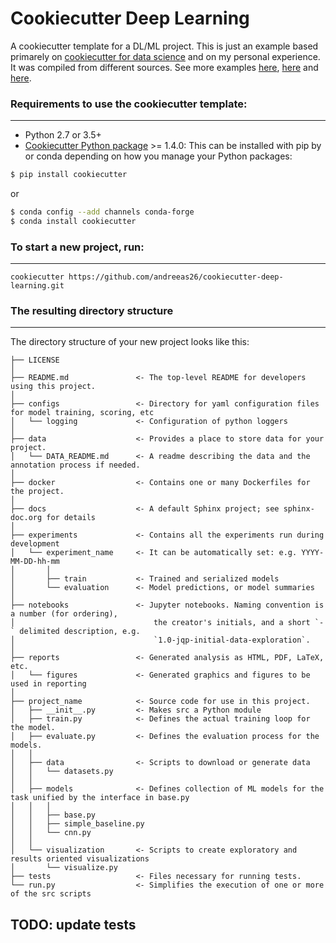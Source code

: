 # Cookiecutter Deep Learning

A cookiecutter template for a DL/ML project. This is just an example based primarely on [cookiecutter for data science](http://drivendata.github.io/cookiecutter-data-science/) and on my personal experience.
It was compiled from different sources. See more examples [here](https://www.jeremyjordan.me/ml-projects-guide/), [here](https://theaisummer.com/best-practices-deep-learning-code/) and [here](https://github.com/cmawer/reproducible-model).


### Requirements to use the cookiecutter template:
-----------
 - Python 2.7 or 3.5+
 - [Cookiecutter Python package](http://cookiecutter.readthedocs.org/en/latest/installation.html) >= 1.4.0: This can be installed with pip by or conda depending on how you manage your Python packages:

``` bash
$ pip install cookiecutter
```

or

``` bash
$ conda config --add channels conda-forge
$ conda install cookiecutter
```


### To start a new project, run:
------------

    cookiecutter https://github.com/andreeas26/cookiecutter-deep-learning.git


### The resulting directory structure
------------

The directory structure of your new project looks like this: 

```
├── LICENSE
│
├── README.md               <- The top-level README for developers using this project.
│
├── configs                 <- Directory for yaml configuration files for model training, scoring, etc
│   └── logging             <- Configuration of python loggers
│
├── data                    <- Provides a place to store data for your project.
│   └── DATA_README.md      <- A readme describing the data and the annotation process if needed.
│
├── docker                  <- Contains one or many Dockerfiles for the project.
│
├── docs                    <- A default Sphinx project; see sphinx-doc.org for details
│
├── experiments             <- Contains all the experiments run during development
│   └── experiment_name     <- It can be automatically set: e.g. YYYY-MM-DD-hh-mm
│       │                 
│       ├── train           <- Trained and serialized models
│       └── evaluation      <- Model predictions, or model summaries
│
├── notebooks               <- Jupyter notebooks. Naming convention is a number (for ordering),
│                               the creator's initials, and a short `-` delimited description, e.g.
│                               `1.0-jqp-initial-data-exploration`.
│
├── reports                 <- Generated analysis as HTML, PDF, LaTeX, etc.
│   └── figures             <- Generated graphics and figures to be used in reporting
│
├── project_name            <- Source code for use in this project.
│   ├── __init__.py         <- Makes src a Python module
│   ├── train.py            <- Defines the actual training loop for the model.
│   ├── evaluate.py         <- Defines the evaluation process for the models.
│   │
│   ├── data                <- Scripts to download or generate data
│   │   └── datasets.py
│   │
│   ├── models              <- Defines collection of ML models for the task unified by the interface in base.py
│   │   │                 
│   │   ├── base.py         
│   │   ├── simple_baseline.py
│   │   └── cnn.py
│   │
│   └── visualization       <- Scripts to create exploratory and results oriented visualizations
│       └── visualize.py
├── tests                   <- Files necessary for running tests.
└── run.py                  <- Simplifies the execution of one or more of the src scripts 
```

## TODO: update tests
